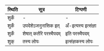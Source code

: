 | स्थिति | सूत्र | टिप्पणी |
| ----- | ------- | ------ |
| शुकँ | - | - |
| शुकँ | उपदेशेऽजनुनासिक इत् | अँ-इत्यस्य इत्संज्ञा |
| शुकँ | शेषात् कर्तरि परस्मैपदम् | इति परस्मैपदम् |
| शुक् | तस्य लोपः | इत्संज्ञकस्य लोपः |

